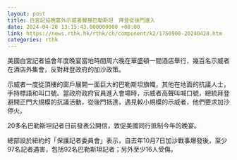 ```yaml
---
layout: post
title: 白宮記協晚宴外示威者聲援巴勒斯坦　拜登從後門進入
date: 2024-04-28 13:15:43.000000000 +08:00
link: https://news.rthk.hk/rthk/ch/component/k2/1750900-20240428.htm
categories: rthk
---
```


美國白宮記者協會年度晚宴當地時間周六晚在華盛頓一間酒店舉行，幾百名示威者在酒店外集會，反對拜登政府的加沙政策。

示威者一度從頂樓的窗戶展開一面巨大的巴勒斯坦旗幟，其他在地面的抗議人士，手持標語和叫口號。當政府政府官員進入會場時，示威者高聲叫喊口號，總統拜登避開正門大規模的抗議活動，從後門抵達，遇見較小規模的示威者，他們要求加沙停火。

20多名巴勒斯坦記者日前發表公開信，敦促美國同行抵制今年的晚宴。

總部設於紐約的「保護記者委員會」表示，自去年10月7日加沙戰事爆發後，至少97名記者遇害，包括92名巴勒斯坦記者；另外至少16人受傷。
